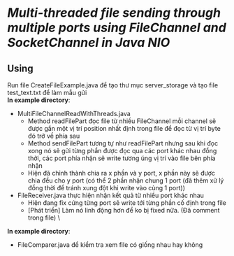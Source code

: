 # *Multi-threaded file sending through multiple ports using FileChannel and SocketChannel in Java NIO* 

## **Using**
Run file CreateFileExample.java để tạo thư mục server_storage và tạo file test_text.txt để làm mẫu gửi
\
**In example directory**:
- MultiFileChannelReadWithThreads.java 
    - Method readFilePart đọc file từ nhiều FileChannel mỗi channel sẽ được gắn một vị trí position nhất định trong file để đọc từ vị trí byte đó trở về phía sau
    - Method sendFilePart tương tự như readFilePart nhưng sau khi đọc xong nó sẽ gửi từng phần được đọc qua các port khác nhau đồng thời, các port phía nhận sẽ write tương úng vị trí vào file bên phía nhận
    - Hiện đã chỉnh thành chia ra x phần và y port, x phần này sẽ được chia đều cho y port (có thể 2 phần nhận chung 1 port (đã thêm xử lý đồng thời để tránh xung đột khi write vào cùng 1 port))
- FileReceiver.java thực hiện nhận kết quả từ nhiều port khác nhau
    - Hiện đang fix cứng từng port sẽ write tới từng phần cố định trong file
    - [Phát triển] Làm nó linh động hơn để ko bị fixed nữa. (Đã comment trong file)
\

**In example directory**:
- FileComparer.java để kiểm tra xem file có giống nhau hay không
